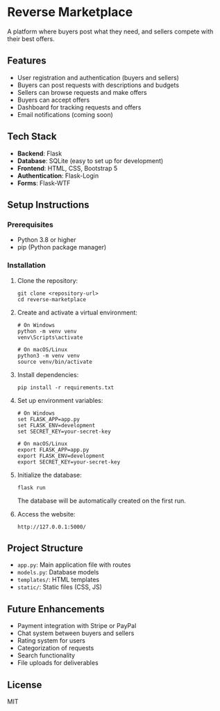# Reverse Marketplace

A platform where buyers post what they need, and sellers compete with their best offers.

## Features

- User registration and authentication (buyers and sellers)
- Buyers can post requests with descriptions and budgets
- Sellers can browse requests and make offers
- Buyers can accept offers
- Dashboard for tracking requests and offers
- Email notifications (coming soon)

## Tech Stack

- **Backend**: Flask
- **Database**: SQLite (easy to set up for development)
- **Frontend**: HTML, CSS, Bootstrap 5
- **Authentication**: Flask-Login
- **Forms**: Flask-WTF

## Setup Instructions

### Prerequisites

- Python 3.8 or higher
- pip (Python package manager)

### Installation

1. Clone the repository:
   ```
   git clone <repository-url>
   cd reverse-marketplace
   ```

2. Create and activate a virtual environment:
   ```
   # On Windows
   python -m venv venv
   venv\Scripts\activate

   # On macOS/Linux
   python3 -m venv venv
   source venv/bin/activate
   ```

3. Install dependencies:
   ```
   pip install -r requirements.txt
   ```

4. Set up environment variables:
   ```
   # On Windows
   set FLASK_APP=app.py
   set FLASK_ENV=development
   set SECRET_KEY=your-secret-key

   # On macOS/Linux
   export FLASK_APP=app.py
   export FLASK_ENV=development
   export SECRET_KEY=your-secret-key
   ```

5. Initialize the database:
   ```
   flask run
   ```
   The database will be automatically created on the first run.

6. Access the website:
   ```
   http://127.0.0.1:5000/
   ```

## Project Structure

- `app.py`: Main application file with routes
- `models.py`: Database models
- `templates/`: HTML templates
- `static/`: Static files (CSS, JS)

## Future Enhancements

- Payment integration with Stripe or PayPal
- Chat system between buyers and sellers
- Rating system for users
- Categorization of requests
- Search functionality
- File uploads for deliverables

## License

MIT 